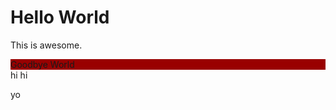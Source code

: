 # Hello World
This is awesome.

<div style="background-color: #990000;">Goodbye World</div>
hi
hi

yo
